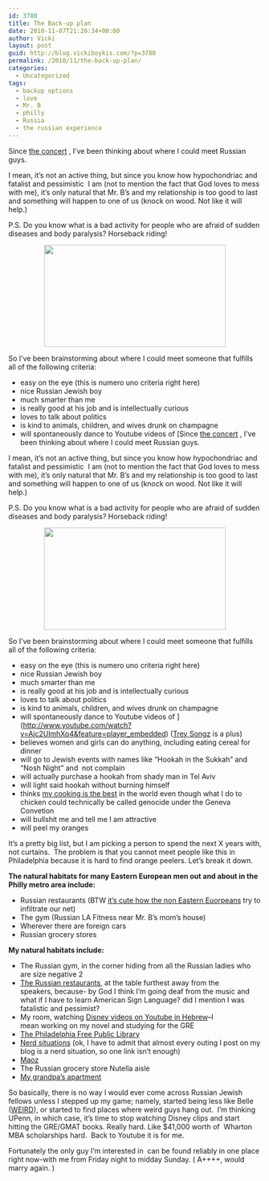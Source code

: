 ```yaml
---
id: 3780
title: The Back-up plan
date: 2010-11-07T21:20:34+00:00
author: Vicki
layout: post
guid: http://blog.vickiboykis.com/?p=3780
permalink: /2010/11/the-back-up-plan/
categories:
  - Uncategorized
tags:
  - backup options
  - love
  - Mr. B
  - philly
  - Russia
  - the russian experience
---
```

Since [the concert](http://blog.vickiboykis.com/2010/10/24/bards-and-a-vanishing-breed-of-russian/) , I&#8217;ve been thinking about where I could meet Russian guys.

I mean, it&#8217;s not an active thing, but since you know how hypochondriac and fatalist and pessimistic  I am (not to mention the fact that God loves to mess with me), it&#8217;s only natural that Mr. B&#8217;s and my relationship is too good to last and something will happen to one of us (knock on wood. Not like it will help.)

P.S. Do you know what is a bad activity for people who are afraid of sudden diseases and body paralysis? Horseback riding!

<p style="text-align: center;">
  <a href="http://blog.vickiboykis.com/wp-content/uploads/2010/11/19838_656705240295_2406357_37752250_3696732_n.jpg"><img class="aligncenter size-full wp-image-3866" title="19838_656705240295_2406357_37752250_3696732_n" src="http://blog.vickiboykis.com/wp-content/uploads/2010/11/19838_656705240295_2406357_37752250_3696732_n.jpg" alt="" width="362" height="203" /></a>
</p>

So I&#8217;ve been brainstorming about where I could meet someone that fulfills all of the following criteria:

  * easy on the eye (this is numero uno criteria right here)
  * nice Russian Jewish boy
  * much smarter than me
  * is really good at his job and is intellectually curious
  * loves to talk about politics
  * is kind to animals, children, and wives drunk on champagne
  * will spontaneously dance to Youtube videos of [Since [the concert](http://blog.vickiboykis.com/2010/10/24/bards-and-a-vanishing-breed-of-russian/) , I&#8217;ve been thinking about where I could meet Russian guys.

I mean, it&#8217;s not an active thing, but since you know how hypochondriac and fatalist and pessimistic  I am (not to mention the fact that God loves to mess with me), it&#8217;s only natural that Mr. B&#8217;s and my relationship is too good to last and something will happen to one of us (knock on wood. Not like it will help.)

P.S. Do you know what is a bad activity for people who are afraid of sudden diseases and body paralysis? Horseback riding!

<p style="text-align: center;">
  <a href="http://blog.vickiboykis.com/wp-content/uploads/2010/11/19838_656705240295_2406357_37752250_3696732_n.jpg"><img class="aligncenter size-full wp-image-3866" title="19838_656705240295_2406357_37752250_3696732_n" src="http://blog.vickiboykis.com/wp-content/uploads/2010/11/19838_656705240295_2406357_37752250_3696732_n.jpg" alt="" width="362" height="203" /></a>
</p>

So I&#8217;ve been brainstorming about where I could meet someone that fulfills all of the following criteria:

  * easy on the eye (this is numero uno criteria right here)
  * nice Russian Jewish boy
  * much smarter than me
  * is really good at his job and is intellectually curious
  * loves to talk about politics
  * is kind to animals, children, and wives drunk on champagne
  * will spontaneously dance to Youtube videos of ](http://www.youtube.com/watch?v=Ajc2UlmhXo4&feature=player_embedded) ([Trey Songz](http://www.youtube.com/watch?v=ekAXPCphKXQ) is a plus)
  * believes women and girls can do anything, including eating cereal for dinner
  * will go to Jewish events with names like &#8220;Hookah in the Sukkah&#8221; and &#8220;Nosh Night&#8221; and  not complain
  * will actually purchase a hookah from shady man in Tel Aviv
  * will light said hookah without burning himself
  * thinks [my cooking is the best](http://blog.vickiboykis.com/2009/08/25/me-elsewhere/) in the world even though what I do to chicken could technically be called genocide under the Geneva Convetion
  * will bullshit me and tell me I am attractive
  * will peel my oranges

It&#8217;s a pretty big list, but I am picking a person to spend the next X years with, not curtains.  The problem is that you cannot meet people like this in Philadelphia because it is hard to find orange peelers. Let&#8217;s break it down.

 **The natural habitats for many Eastern European men out and about in the Philly metro area include:**

  * Russian restaurants (BTW [it&#8217;s cute how the non Eastern Euorpeans](http://chowhound.chow.com/topics/305725) try to infiltrate our net)
  * The gym (Russian LA Fitness near Mr. B&#8217;s mom&#8217;s house)
  * Wherever there are foreign cars
  * Russian grocery stores

**My natural habitats include:**

  * The Russian gym, in the corner hiding from all the Russian ladies who are size negative 2
  * [The Russian restaurants](http://blog.vickiboykis.com/2010/10/28/two-quick-pics-from-this-week/), at the table furthest away from the speakers, because- by God I think I&#8217;m going deaf from the music and what if I have to learn American Sign Language? did I mention I was fatalistic and pessimist?
  * My room, watching [Disney videos on Youtube in Hebrew](http://www.youtube.com/watch?v=og-bnjmY_ak)&#8211;I mean working on my novel and studying for the GRE
  * [The Philadelphia Free Public Library](http://blog.vickiboykis.com/2010/10/17/scenarios/)
  * [Nerd situations](http://blog.vickiboykis.com/2010/10/26/james-zogby-wins-me-over-with-his-lebanese-trickery-and-charm/) (ok, I have to admit that almost every outing I post on my blog is a nerd situation, so one link isn&#8217;t enough)
  * [Maoz](http://www.maozusa.com/)
  * The Russian grocery store Nutella aisle
  * [My grandpa&#8217;s apartment](http://blog.vickiboykis.com/2010/06/02/if-my-grandpa-cant-come-to-the-pictures-they-come-to-him/)

So basically, there is no way I would ever come across Russian Jewish fellows unless I stepped up my game; namely, started being less like Belle ([WEIRD](http://www.youtube.com/watch?v=IltAsKmVroQ)), or started to find places where weird guys hang out.  I&#8217;m thinking UPenn, in which case, it&#8217;s time to stop watching Disney clips and start hitting the GRE/GMAT books. Really hard. Like $41,000 worth of  Wharton MBA scholarships hard.  Back to Youtube it is for me.

Fortunately the only guy I&#8217;m interested in  can be found reliably in one place right now-with me from Friday night to midday Sunday. ( A++++, would marry again. )